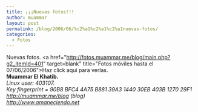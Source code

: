 ```yaml
---
title: ¡¡¡Nuevas fotos!!!
author: muammar
layout: post
permalink: /blog/2006/06/%c2%a1%c2%a1%c2%a1nuevas-fotos/
categories:
  - Fotos
---
```

Nuevas fotos. <a href="http://fotos.muammar.me/blog/main.php?g2_itemId=401" target=blank" title="Fotos móviles hasta el 07/06/2006">Haz click aquí para verlas</a>.  
**Muammar El Khatib.**  
*Linux user: 403107.  
Key fingerprint = 90B8 BFC4 4A75 B881 39A3 1440 30EB 403B 1270 29F1  
http://muammar.me/blog (blog)  
http://www.amaneciendo.net*